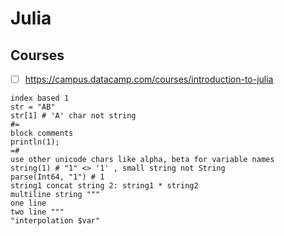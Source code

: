 # Julia
## Courses
- [ ] https://campus.datacamp.com/courses/introduction-to-julia

```
index based 1
str = "AB"
str[1] # 'A' char not string
#=
block comments
println(1);
=#
use other unicode chars like alpha, beta for variable names
string(1) # "1" <> '1' , small string not String
parse(Int64, "1") # 1
string1 concat string 2: string1 * string2
multiline string """
one line
two line """
"interpolation $var"
```
